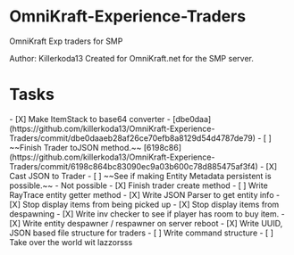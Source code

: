# OmniKraft-Experience-Traders
OmniKraft Exp traders for SMP

Author: Killerkoda13
Created for OmniKraft.net for the SMP server.

<h1>Tasks</h1>
- [X] Make ItemStack to base64 converter - [dbe0daa](https://github.com/killerkoda13/OmniKraft-Experience-Traders/commit/dbe0daaeb28af26ce70efb8a8129d54d4787de79)
- [ ] ~~Finish Trader toJSON method.~~ [6198c86](https://github.com/killerkoda13/OmniKraft-Experience-Traders/commit/6198c864bc83090ec9a03b600c78d885475af3f4)
- [X] Cast JSON to Trader
- [ ] ~~See if making Entity Metadata persistent is possible.~~ - Not possible
- [X] Finish trader create method
- [ ] Write RayTrace entity getter method
- [X] Write JSON Parser to get entity info
- [X] Stop display items from being picked up
- [X] Stop display items from despawning
- [X] Write inv checker to see if player has room to buy item.
- [X] Write entity despawner / respawner on server reboot
- [X] Write UUID, JSON based file structure for traders
- [ ] Write command structure
- [ ] Take over the world wit lazzorsss

